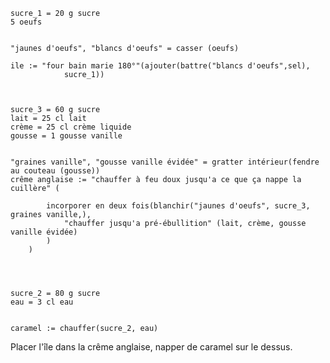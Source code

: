     sucre_1 = 20 g sucre
    5 oeufs
    

    "jaunes d'oeufs", "blancs d'oeufs" = casser (oeufs)
 
    ile := "four bain marie 180°"(ajouter(battre("blancs d'oeufs",sel),
                sucre_1))
                


    sucre_3 = 60 g sucre
    lait = 25 cl lait
    crème = 25 cl crème liquide
    gousse = 1 gousse vanille

    
    "graines vanille", "gousse vanille évidée" = gratter intérieur(fendre au couteau (gousse))     
    crême anglaise := "chauffer à feu doux jusqu'a ce que ça nappe la cuillère" (
            
            incorporer en deux fois(blanchir("jaunes d'oeufs", sucre_3, graines vanille,),
                "chauffer jusqu'a pré-ébullition" (lait, crème, gousse vanille évidée)
            )
        )
    
    


    sucre_2 = 80 g sucre
    eau = 3 cl eau

                
    caramel := chauffer(sucre_2, eau)
    
Placer l'île dans la crême anglaise, napper de caramel sur le dessus.